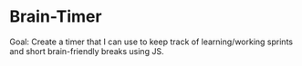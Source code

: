 # Brain-Timer
Goal: Create a timer that I can use to keep track of learning/working sprints and short brain-friendly breaks using JS.
